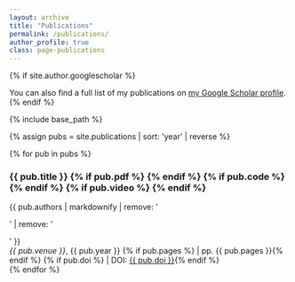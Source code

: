 ```yaml
---
layout: archive
title: "Publications"
permalink: /publications/
author_profile: true
class: page-publications  
---
```


{% if site.author.googlescholar %}
  <div class="wordwrap">You can also find a full list of my publications on <a href="{{site.author.googlescholar}}">my Google Scholar profile</a>.</div>
{% endif %}

{% include base_path %}


{% assign pubs = site.publications | sort: 'year' | reverse %}

<div class="publications-page">
  <!-- 出版物列表 -->
  <div class="publications-list">
    {% for pub in pubs %}
      <section class="publication-item" data-year="{{ pub.year }}">
        <h3 class="publication-title">
          {{ pub.title }}
          <span class="title-resources">
            {% if pub.pdf %}
              <a href="{{ pub.pdf | prepend: '/files/' | relative_url }}" target="_blank" class="pdf-link" title="Download PDF">
                <i class="fas fa-file-pdf"></i>
              </a>
            {% endif %}
            {% if pub.code %}
              <a href="{{ pub.code }}" 
                target="_blank" 
                class="resource-icon code-icon" 
                title="View Code">
                <i class="fab fa-github"></i>
              </a>
            {% endif %}
            {% if pub.video %}
              <a href="{{ pub.video }}" 
                target="_blank" 
                class="resource-icon video-icon" 
                title="View Video">
                <i class="fas fa-video"></i>
              </a>
            {% endif %}
          </span>
        </h3>
      <div class="publication-meta">
        <div class="publication-authors">
          {{ pub.authors | markdownify | remove: '<p>' | remove: '</p>' }}
        </div>
        <div class="publication-details">
          <em>{{ pub.venue }}</em>, {{ pub.year }}
          {% if pub.pages %} | pp. {{ pub.pages }}{% endif %}
          {% if pub.doi %} | DOI: <a href="https://doi.org/{{ pub.doi }}" target="_blank">{{ pub.doi }}</a>{% endif %}
        </div>
      </div>
      </section>
    {% endfor %}
  </div>
</div>

